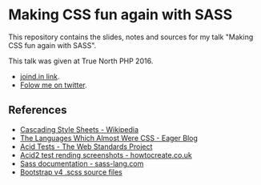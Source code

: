 Making CSS fun again with SASS
==============================

This repository contains the slides, notes and sources for my talk "Making CSS
fun again with SASS".

This talk was given at True North PHP 2016.

* [joind.in link][7].
* [Folow me on twitter][8].


References
----------

* [Cascading Style Sheets - Wikipedia][1]
* [The Languages Which Almost Were CSS - Eager Blog][2]
* [Acid Tests - The Web Standards Project][3]
* [Acid2 test rending screenshots - howtocreate.co.uk][4]
* [Sass documentation - sass-lang.com][5]
* [Bootstrap v4 .scss source files][6]

[1]: https://en.wikipedia.org/wiki/Cascading_Style_Sheets
[2]: https://eager.io/blog/the-languages-which-almost-were-css/
[3]: http://www.acidtests.org/
[4]: http://www.howtocreate.co.uk/acid/
[5]: http://sass-lang.com/guide
[6]: https://github.com/twbs/bootstrap/
[7]: https://joind.in/event/truenorthphp/making-css-fun-again-with-sass
[8]: https://twitter.com/evertp
